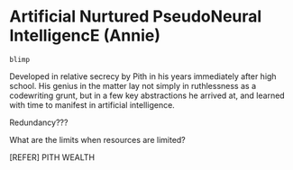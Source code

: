 # Artificial Nurtured PseudoNeural IntelligencE (Annie)

`blimp`

Developed in relative secrecy by Pith in his years immediately after high school. His genius in the matter lay not simply in ruthlessness as a codewriting grunt, but in a few key abstractions he arrived at, and learned with time to manifest in artificial intelligence.

Redundancy???

What are the limits when resources are limited?

[REFER] PITH WEALTH
